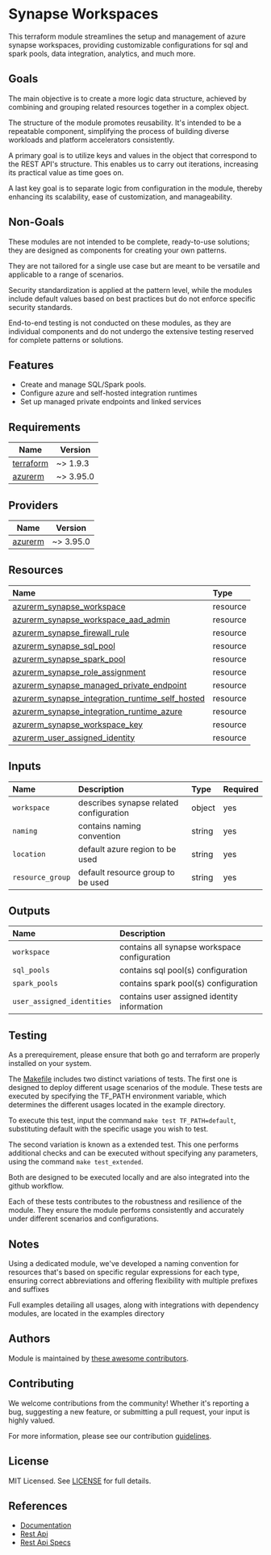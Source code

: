 # Synapse Workspaces

This terraform module streamlines the setup and management of azure synapse workspaces, providing customizable configurations for sql and spark pools, data integration, analytics, and much more.

## Goals

The main objective is to create a more logic data structure, achieved by combining and grouping related resources together in a complex object.

The structure of the module promotes reusability. It's intended to be a repeatable component, simplifying the process of building diverse workloads and platform accelerators consistently.

A primary goal is to utilize keys and values in the object that correspond to the REST API's structure. This enables us to carry out iterations, increasing its practical value as time goes on.

A last key goal is to separate logic from configuration in the module, thereby enhancing its scalability, ease of customization, and manageability.

## Non-Goals

These modules are not intended to be complete, ready-to-use solutions; they are designed as components for creating your own patterns.

They are not tailored for a single use case but are meant to be versatile and applicable to a range of scenarios.

Security standardization is applied at the pattern level, while the modules include default values based on best practices but do not enforce specific security standards.

End-to-end testing is not conducted on these modules, as they are individual components and do not undergo the extensive testing reserved for complete patterns or solutions.

## Features

- Create and manage SQL/Spark pools.
- Configure azure and self-hosted integration runtimes
- Set up managed private endpoints and linked services

## Requirements

| Name | Version |
|------|---------|
| <a name="requirement_terraform"></a> [terraform](#requirement\_terraform) | ~> 1.9.3 |
| <a name="requirement_azurerm"></a> [azurerm](#requirement\_azurerm) | ~> 3.95.0 |

## Providers

| Name | Version |
|------|---------|
| <a name="provider_azurerm"></a> [azurerm](#provider\_azurerm) | ~> 3.95.0 |

## Resources

| Name | Type |
| :-- | :-- |
| [azurerm_synapse_workspace](https://registry.terraform.io/providers/hashicorp/azurerm/latest/docs/resources/synapse_workspace) | resource |
| [azurerm_synapse_workspace_aad_admin](https://registry.terraform.io/providers/hashicorp/azurerm/latest/docs/resources/synapse_workspace_aad_admin) | resource |
| [azurerm_synapse_firewall_rule](https://registry.terraform.io/providers/hashicorp/azurerm/latest/docs/resources/synapse_firewall_rule) | resource |
| [azurerm_synapse_sql_pool](https://registry.terraform.io/providers/hashicorp/azurerm/latest/docs/resources/synapse_sql_pool) | resource |
| [azurerm_synapse_spark_pool](https://registry.terraform.io/providers/hashicorp/azurerm/latest/docs/resources/synapse_spark_pool) | resource |
| [azurerm_synapse_role_assignment](https://registry.terraform.io/providers/hashicorp/azurerm/latest/docs/resources/synapse_workspace_aad_admin) | resource |
| [azurerm_synapse_managed_private_endpoint](https://registry.terraform.io/providers/hashicorp/azurerm/latest/docs/resources/synapse_managed_private_endpoint) | resource |
| [azurerm_synapse_integration_runtime_self_hosted](https://registry.terraform.io/providers/hashicorp/azurerm/latest/docs/resources/synapse_integration_runtime_self_hosted) | resource |
| [azurerm_synapse_integration_runtime_azure](https://registry.terraform.io/providers/hashicorp/azurerm/latest/docs/resources/synapse_integration_runtime_azure) | resource |
| [azurerm_synapse_workspace_key](https://registry.terraform.io/providers/hashicorp/azurerm/latest/docs/resources/synapse_workspace_key)| resource |
| [azurerm_user_assigned_identity](https://registry.terraform.io/providers/hashicorp/azurerm/latest/docs/resources/user_assigned_identity) | resource |

## Inputs

| Name | Description | Type | Required |
| :-- | :-- | :-- | :-- |
| `workspace` | describes synapse related configuration | object | yes |
| `naming` | contains naming convention  | string | yes |
| `location` | default azure region to be used  | string | yes |
| `resource_group` | default resource group to be used | string | yes |

## Outputs

| Name | Description |
| :-- | :-- |
| `workspace` | contains all synapse workspace configuration |
| `sql_pools` | contains sql pool(s) configuration |
| `spark_pools` | contains spark pool(s) configuration |
| `user_assigned_identities` | contains user assigned identity information |

## Testing

As a prerequirement, please ensure that both go and terraform are properly installed on your system.

The [Makefile](Makefile) includes two distinct variations of tests. The first one is designed to deploy different usage scenarios of the module. These tests are executed by specifying the TF_PATH environment variable, which determines the different usages located in the example directory.

To execute this test, input the command ```make test TF_PATH=default```, substituting default with the specific usage you wish to test.

The second variation is known as a extended test. This one performs additional checks and can be executed without specifying any parameters, using the command ```make test_extended```.

Both are designed to be executed locally and are also integrated into the github workflow.

Each of these tests contributes to the robustness and resilience of the module. They ensure the module performs consistently and accurately under different scenarios and configurations.

## Notes

Using a dedicated module, we've developed a naming convention for resources that's based on specific regular expressions for each type, ensuring correct abbreviations and offering flexibility with multiple prefixes and suffixes

Full examples detailing all usages, along with integrations with dependency modules, are located in the examples directory

## Authors

Module is maintained by [these awesome contributors](https://github.com/cloudnationhq/terraform-azure-syn/graphs/contributors).

## Contributing

We welcome contributions from the community! Whether it's reporting a bug, suggesting a new feature, or submitting a pull request, your input is highly valued.

For more information, please see our contribution [guidelines](https://github.com/CloudNationHQ/terraform-azure-syn/blob/main/CONTRIBUTING.md).

## License

MIT Licensed. See [LICENSE](https://github.com/cloudnationhq/terraform-azure-syn/blob/main/LICENSE) for full details.

## References

- [Documentation](https://learn.microsoft.com/en-us/azure/synapse-analytics/)
- [Rest Api](https://learn.microsoft.com/en-us/rest/api/synapse/)
- [Rest Api Specs](https://github.com/Azure/azure-rest-api-specs/tree/main/specification/synapse)
